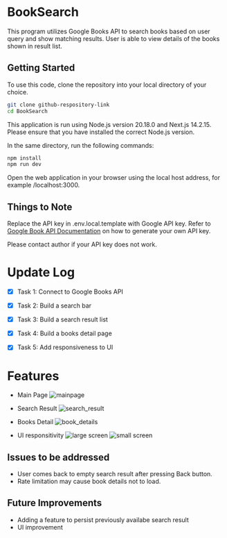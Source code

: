 # BookSearch
This program utilizes Google Books API to search books based on user query and show matching results.
User is able to view details of the books shown in result list.

## Getting Started

To use this code, clone the repository into your local directory of your choice.

```bash
git clone github-respository-link
cd BookSearch
```
This application is run using Node.js version 20.18.0 and Next.js 14.2.15.
Please ensure that you have installed the correct Node.js version.

In the same directory, run the following commands:
```bash
npm install
npm run dev
```

Open the web application in your browser using the local host address, for example /localhost:3000.

## Things to Note
Replace the API key in .env.local.template with Google API key. Refer to [Google Book API Documentation](https://developers.google.com/books/docs/v1/using) on how to generate your own API key.

Please contact author if your API key does not work.

# Update Log
- [x] Task 1: Connect to Google Books API
- [x] Task 2: Build a search bar
- [x] Task 3: Build a search result list
- [x] Task 4: Build a books detail page
- [x] Task 5: Add responsiveness to UI


# Features
- Main Page
![mainpage](image_mainpage.png)

- Search Result
![search_result](image_searchresult.png)

- Books Detail
![book_details](image_bookdetail.png)

- UI responsitivity
![large screen](image-1.png)
![small screen](image-2.png)

## Issues to be addressed
- User comes back to empty search result after pressing Back button.
- Rate limitation may cause book details not to load.

## Future Improvements
- Adding a feature to persist previously availabe search result
- UI improvement